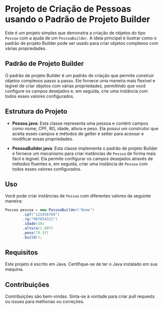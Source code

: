 # Projeto de Criação de Pessoas usando o Padrão de Projeto Builder

Este é um projeto simples que demonstra a criação de objetos do tipo `Pessoa` com a ajuda de um `PessoaBuilder`. A ideia principal é ilustrar como o padrão de projeto Builder pode ser usado para criar objetos complexos com várias propriedades.

## Padrão de Projeto Builder

O padrão de projeto Builder é um padrão de criação que permite construir objetos complexos passo a passo. Ele fornece uma maneira mais flexível e legível de criar objetos com várias propriedades, permitindo que você configure os campos desejados e, em seguida, crie uma instância com todos esses valores configurados.

## Estrutura do Projeto

- **Pessoa.java**: Esta classe representa uma pessoa e contém campos como nome, CPF, RG, idade, altura e peso. Ela possui um construtor que aceita esses campos e métodos de getter e setter para acessar e modificar essas propriedades.

- **PessoaBuilder.java**: Esta classe implementa o padrão de projeto Builder e fornece um mecanismo para criar instâncias de `Pessoa` de forma mais fácil e legível. Ela permite configurar os campos desejados através de métodos fluentes e, em seguida, criar uma instância de `Pessoa` com todos esses valores configurados.

## Uso

Você pode criar instâncias de `Pessoa` com diferentes valores da seguinte maneira:

```java
Pessoa pessoa = new PessoaBuilder("Nome")
        .cpf("123456789")
        .rg("987654321")
        .idade(30)
        .altura(1.80f)
        .peso(70.5f)
        .build();
```
## Requisitos
Este projeto é escrito em Java. Certifique-se de ter o Java instalado em sua máquina.
## Contribuições
Contribuições são bem-vindas. Sinta-se à vontade para criar pull requests ou issues para melhorias ou correções.
